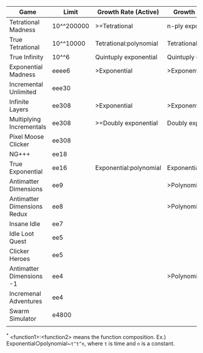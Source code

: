 | Game                        | Limit      | Growth Rate (Active)   | Growth Rate (Idle)     | Creator         | Link                                                            |
|-----------------------------|------------|------------------------|------------------------|-----------------|-----------------------------------------------------------------|
| Tetrational Madness         | 10^^200000 | >=Tetrational          | n-ply exponential      | Patcail         | https://scratch.mit.edu/projects/341525196/                     |
| True Tetrational            | 10^^10000  | Tetrational:polynomial | Tetrational:polynomial | Patcail         | https://scratch.mit.edu/projects/310919497/                     |
| True Infinity               | 10^^6      | Quintuply exponential  | Quintuply exponential  | Reinhardt       | https://reinhardt-c.github.io/TrueInfinity/                     |
| Exponential Madness         | eeee6      | >Exponential           | >Exponential           | TheTastyPi      | https://thetastypi.github.io/Exponential-Madness/               |
| Incremental Unlimited       | eee30      |                        |                        | Number Engineer | N/A                                                             |
| Infinite Layers             | ee308      | >Exponential           | >Exponential           | dan-simon       | https://dan-simon.github.io/misc/b2/                            |
| Multiplying Incrementals    | ee308      | >=Doubly exponential   | Doubly exponential     | JohnathanTBG    | https://scratch.mit.edu/projects/325680353/                     |
| Pixel Moose Clicker         | ee308      |                        |                        | greenshaman     | https://scratch.mit.edu/projects/337681661/                     |
| NG+++                       | ee18       |                        |                        | Aarex           | https://raw.githack.com/aarextiaokhiao/IvarK.github.io/master/  |
| True Exponential            | ee16       | Exponential:polynomial | Exponential:polynomial | angarg12        | https://angarg12.github.io/TrueExponential/                     |
| Antimatter Dimensions       | ee9        |                        | >Polynomial            | Hevipelle       | http://ivark.github.io/                                         |
| Antimatter Dimensions Redux | ee8        |                        | >Polynomial            | Despacit        | https://ad2-thing.glitch.me/                                    |
| Insane Idle                 | ee7        |                        |                        | keinniemand     | https://keinniemand.github.io/InsaneIdle/                       |
| Idle Loot Quest             | ee5        |                        |                        | TopCog          | N/A                                                             |
| Clicker Heroes              | ee5        |                        |                        | PlaySaurus      | https://www.clickerheroes.com/                                  |
| Antimatter Dimensions -1    | ee4        |                        | >Polynomial            | Soul147         | https://bit.ly/2NJeSTu/                                         |
| Incremenal Adventures       | ee4        |                        |                        | Gniller         | https://www.kongregate.com/games/Gniller/incremental-adventures |
| Swarm Simulator             | e4800      |                        |                        | kawaritai       | https://www.swarmsim.com/                                       |
|                             |            |                        |                        |                 |                                                                 |

<sup>\*</sup> \<function1>:\<function2> means the function composition. Ex.) Exponential○polynomial~`t^t^n`, where `t` is time and `n` is a constant.
